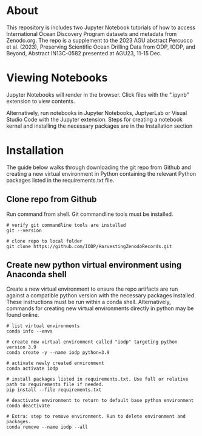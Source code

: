 # About

This repository is includes two Jupyter Notebook tutorials of how to access International Ocean Discovery Program datasets and metadata from Zenodo.org. The repo is a supplement to the 2023 AGU abstract Percuoco et al. (2023), Preserving Scientific Ocean Drilling Data from ODP, IODP, and Beyond, Abstract IN13C-0582 presented at AGU23, 11-15 Dec.

# Viewing Notebooks

Jupyter Notebooks will render in the browser. Click files with the ".ipynb" extension to view contents.

Alternatively, run notebooks in Jupyter Notebooks, JuptyerLab or Visual Studio Code with the Jupyter extension. Steps for creating a notebook kernel and installing the necessary packages are in the Installation section

# Installation

The guide below walks through downloading the git repo from Github and creating a new virtual environment in Python containing the relevant Python packages listed in the requirements.txt file.

## Clone repo from Github

Run command from shell. Git commandline tools must be installed.

```shell
# verify git commandline tools are installed
git --version

# clone repo to local folder
git clone https://github.com/IODP/HarvestingZenodoRecords.git
```

## Create new python virtual environment using Anaconda shell

Create a new virtual environment to ensure the repo artifacts are run against a compatible python version with the necessary packages installed. These instructions must be run within a conda shell. Alternatively, commands for creating new virtual environments directly in python may be found online.

```shell
# list virtual environments
conda info --envs

# create new virtual environment called "iodp" targeting python version 3.9
conda create -y --name iodp python=3.9

# activate newly created environment
conda activate iodp

# install packages listed in requirements.txt. Use full or relative path to requirements file if needed.
pip install --file requirements.txt

# deactivate environment to return to default base python environment
conda deactivate 

# Extra: step to remove environment. Run to delete environment and packages.
conda remove --name iodp --all
```
